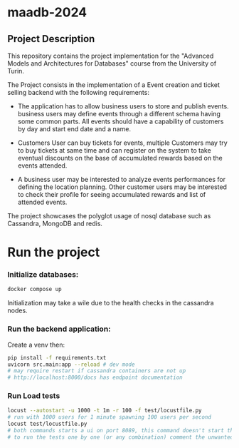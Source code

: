 # maadb-2024

## Project Description

This repository contains the project implementation for the "Advanced Models and Architectures for Databases" course from the University of Turin.

The Project consists in the implementation of a Event creation and ticket selling backend with the following requirements:

- The application has to allow business users to store and publish events. business users may define events through a different schema having some common parts. All events should have a capability of customers by day and start end date and a name.

- Customers User can buy tickets for events, multiple Customers may try to buy tickets at same time and can register on the system to take eventual discounts on the base of accumulated rewards based on the events attended.

- A business user may be interested to analyze events performances for defining the location planning. Other customer users may be interested to check their profile for seeing accumulated rewards and list of attended events.

The project showcases the polyglot usage of nosql database such as Cassandra, MongoDB and redis.

# Run the project

### Initialize databases:
```bash
docker compose up 
```
Initialization may take a wile due to the health checks in the cassandra nodes.

### Run the backend application:
Create a venv then:
```bash
pip install -f requirements.txt
uvicorn src.main:app --reload # dev mode
# may require restart if cassandra containers are not up
# http://localhost:8000/docs has endpoint documentation
```

### Run Load tests
```bash
locust --autostart -u 1000 -t 1m -r 100 -f test/locustfile.py
# run with 1000 users for 1 minute spawning 100 users per second
locust test/locustfile.py
# both commands starts a ui on port 8089, this command doesn't start the test automatically
# to run the tests one by one (or any combination) comment the unwanted imported tests in test/locustfile.py
```


